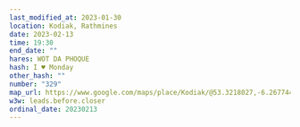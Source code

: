 ```yaml
---
last_modified_at: 2023-01-30
location: Kodiak, Rathmines
date: 2023-02-13
time: 19:30
end_date: ""
hares: WOT DA PHOQUE
hash: I ♥ Monday
other_hash: ""
number: "329"
map_url: https://www.google.com/maps/place/Kodiak/@53.3218027,-6.2677447,17z/data=!3m1!4b1!4m5!3m4!1s0x48670d2cb6f667a1:0x103f8f5ab1fce26d!8m2!3d53.3218027!4d-6.265556
w3w: leads.before.closer
ordinal_date: 20230213
---
```

